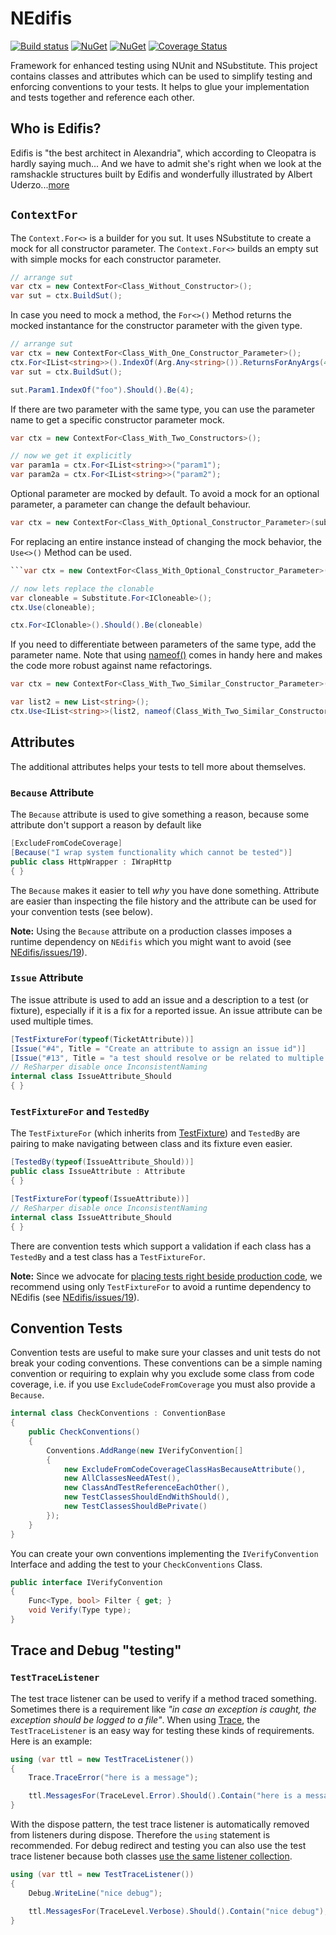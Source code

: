 # NEdifis

[![Build status](https://ci.appveyor.com/api/projects/status/tghwql6ktsc9enqw?svg=true)](https://ci.appveyor.com/project/awesome-inc-build/nedifis)
[![NuGet](https://img.shields.io/nuget/v/NEdifis.svg?style=flat-square)](https://www.nuget.org/packages/NEdifis/)
[![NuGet](https://img.shields.io/nuget/dt/NEdifis.svg?style=flat-square)](https://www.nuget.org/packages/NEdifis/)
[![Coverage Status](https://coveralls.io/repos/github/awesome-inc/NEdifis/badge.svg?branch=develop)](https://coveralls.io/github/awesome-inc/NEdifis?branch=develop)

Framework for enhanced testing using NUnit and NSubstitute. This project contains classes and
attributes which can be used to simplify testing and enforcing conventions to your tests. It
helps to glue your implementation and tests together and reference each other.

## Who is Edifis?

Edifis is "the best architect in Alexandria", which according to Cleopatra is hardly saying much... And we have to
admit she's right when we look at the ramshackle structures built by Edifis and wonderfully illustrated
by Albert Uderzo...[more](https://www.asterix.com/en/portfolio/edifis/?portfolioCats=311 "Edifis")

## `ContextFor`

The `Context.For<>` is a builder for you sut. It uses NSubstitute to create a mock for all constructor parameter. The `Context.For<>` builds an empty sut with simple mocks for each constructor parameter.

```csharp
// arrange sut
var ctx = new ContextFor<Class_Without_Constructor>();
var sut = ctx.BuildSut();
```

In case you need to mock a method, the `For<>()` Method returns the mocked instantance for the constructor parameter with the given type.

```csharp
// arrange sut
var ctx = new ContextFor<Class_With_One_Constructor_Parameter>();
ctx.For<IList<string>>().IndexOf(Arg.Any<string>()).ReturnsForAnyArgs(4);
var sut = ctx.BuildSut();

sut.Param1.IndexOf("foo").Should().Be(4);
```

If there are two parameter with the same type, you can use the parameter name to get a specific constructor parameter mock.

```csharp
var ctx = new ContextFor<Class_With_Two_Constructors>();

// now we get it explicitly
var param1a = ctx.For<IList<string>>("param1");
var param2a = ctx.For<IList<string>>("param2");
```

Optional parameter are mocked by default. To avoid a mock for an optional parameter, a parameter can change the default behaviour.

```csharp
var ctx = new ContextFor<Class_With_Optional_Constructor_Parameter>(substituteOptionalParameter: false);
```

For replacing an entire instance instead of changing the mock behavior, the `Use<>()` Method can be used.

```csharp
```var ctx = new ContextFor<Class_With_Optional_Constructor_Parameter>();

// now lets replace the clonable
var cloneable = Substitute.For<ICloneable>();
ctx.Use(cloneable);

ctx.For<IClonable>().Should().Be(cloneable)
```

If you need to differentiate between parameters of the same type, add the parameter name. Note that using [nameof()](https://msdn.microsoft.com/en-us/library/dn986596.aspx) comes in handy here and makes the code more robust against name refactorings.

```csharp
var ctx = new ContextFor<Class_With_Two_Similar_Constructor_Parameter>();

var list2 = new List<string>();
ctx.Use<IList<string>>(list2, nameof(Class_With_Two_Similar_Constructor_Parameter.Param2));
```

## Attributes

The additional attributes helps your tests to tell more about themselves.

### `Because` Attribute

The `Because` attribute is used to give something a reason, because some attribute don't support
a reason by default like

```csharp
[ExcludeFromCodeCoverage]
[Because("I wrap system functionality which cannot be tested")]
public class HttpWrapper : IWrapHttp
{ }
```

The `Because` makes it easier to tell _why_ you have done something. Attribute are easier than
inspecting the file history and the attribute can be used for your convention tests (see below).

**Note:** Using the `Because` attribute on a production classes imposes a runtime dependency on `NEdifis` which you
might want to avoid (see [NEdifis/issues/19](https://github.com/awesome-inc/NEdifis/issues/19)).

### `Issue` Attribute

The issue attribute is used to add an issue and a description to a test (or fixture), especially
if it is a fix for a reported issue. An issue attribute can be used multiple times.

```csharp
[TestFixtureFor(typeof(TicketAttribute))]
[Issue("#4", Title = "Create an attribute to assign an issue id")]
[Issue("#13", Title = "a test should resolve or be related to multiple issues")]
// ReSharper disable once InconsistentNaming
internal class IssueAttribute_Should
{ }
```

### `TestFixtureFor` and `TestedBy`

The `TestFixtureFor` (which inherits from [TestFixture](https://github.com/nunit/docs/wiki/TestFixture-Attribute)) and `TestedBy` are pairing to make navigating between class and its fixture even easier.

```csharp
[TestedBy(typeof(IssueAttribute_Should))]
public class IssueAttribute : Attribute
{ }

[TestFixtureFor(typeof(IssueAttribute))]
// ReSharper disable once InconsistentNaming
internal class IssueAttribute_Should
{ }
```

There are convention tests which support a validation if each class has a `TestedBy` and a test class
has a `TestFixtureFor`.

**Note:** Since we advocate for [placing tests right beside production code](https://awesome-incremented.blogspot.de/2015/06/shipping-tests-along-with-production.html), we recommend using only `TestFixtureFor` to avoid a runtime dependency to NEdifis (see [NEdifis/issues/19](https://github.com/awesome-inc/NEdifis/issues/19)).

## Convention Tests

Convention tests are useful to make sure your classes and unit tests do not break your coding conventions. 
These conventions can be a simple naming convention or requiring to explain why you exclude some class from code coverage, i.e. if you use `ExcludeCodeFromCoverage` you must also provide a `Because`.

```csharp
internal class CheckConventions : ConventionBase
{
    public CheckConventions()
    {
        Conventions.AddRange(new IVerifyConvention[]
        {
            new ExcludeFromCodeCoverageClassHasBecauseAttribute(),
            new AllClassesNeedATest(),
            new ClassAndTestReferenceEachOther(),
            new TestClassesShouldEndWithShould(),
            new TestClassesShouldBePrivate()
        });
    }
}
```

You can create your own conventions implementing the `IVerifyConvention` Interface and adding the test to your `CheckConventions` Class.

```csharp
public interface IVerifyConvention
{
    Func<Type, bool> Filter { get; }
    void Verify(Type type);
}
```

## Trace and Debug "testing"

### `TestTraceListener`

The test trace listener can be used to verify if a method traced something. Sometimes there is a requirement like
*"in case an exception is caught, the exception should be logged to a file"*. When using [Trace](https://msdn.microsoft.com/en-us/library/system.diagnostics.trace(v=vs.110).aspx), the `TestTraceListener` is an easy way for testing these kinds of requirements. Here is an example:

```csharp
using (var ttl = new TestTraceListener())
{
    Trace.TraceError("here is a message");

    ttl.MessagesFor(TraceLevel.Error).Should().Contain("here is a message");
}
```

With the dispose pattern, the test trace listener is automatically removed from listeners during dispose. Therefore
the `using` statement is recommended. For debug redirect and testing you can also use the test trace listener because both classes [use the same listener collection]("https://msdn.microsoft.com/en-us/library/system.diagnostics.debug.listeners(v=vs.110).aspx").

```csharp
using (var ttl = new TestTraceListener())
{
    Debug.WriteLine("nice debug");

    ttl.MessagesFor(TraceLevel.Verbose).Should().Contain("nice debug");
}
```

